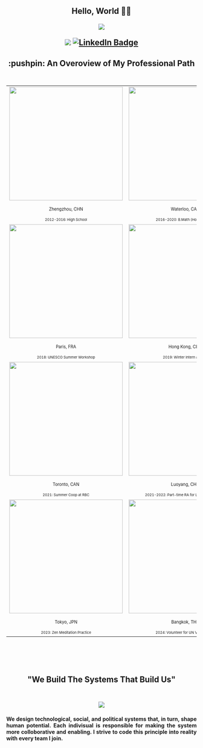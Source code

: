 <h2 align="center"> Hello, World 👋🏼
<p align="center">
  <img src="https://media1.giphy.com/media/v1.Y2lkPTc5MGI3NjExaWR3MmFqaWdzbWF4bXYwbzUzazN3MWk5ODI5ejdwZjNxdHA1aDM0NSZlcD12MV9pbnRlcm5hbF9naWZfYnlfaWQmY3Q9Zw/3ohhwgrL4KKPIZoTQY/giphy.gif">

![](https://komarev.com/ghpvc/?username=Weihua-Zhao97&color=green)
<a href="https://www.linkedin.com/in/wz97/">
  <img src="https://img.shields.io/badge/LinkedIn-blue?style=flat-square&logo=linkedin&logoColor=white" alt="LinkedIn Badge"/>
</a>

<h2 align="center"> :pushpin: An Overoview of My Professional Path
<br/>
<br/>

<p align="center">  

<table>
  
<tr>
      <td ><center><img src="/Zhengzhou.png" width="300" /><p><sub><sup>Zhengzhou, CHN</sup></sub></p><sub><sup><sup>2012-2016: High School</sup></sup></sub></center></td>
      <td ><center><img src="/Waterloo.png" width="300" /><p><sub><sup>Waterloo, CAN</sup></sub></p><sub><sup><sup>2016-2020: B.Math (Hons) Degree</sup></sup></sub></center></td>
      <td ><center><img src="/Beijing.png" width="300" /><p><sub><sup>Beijing, CHN</sup></sub></p><sub><sup><sup>2017: Fall Intern at Tianhong Asset Management</sup></sup></sub></center></td>
     </tr>

<tr>
      <td ><center><img src="/Paris.png" width="300" /><p><sub><sup>Paris, FRA</sup></sub></p><sub><sup><sup>2018: UNESCO Summer Workshop</sup></sup></sub></center></td>
      <td ><center><img src="/Hong Kong.png" width="300" /><p><sub><sup>Hong Kong, CHN</sup></sub></p><sub><sup><sup>2019: Winter Intern at PwC</sup></sup></sub></center></td>
      <td ><center><img src="/Waterloo.png" width="300" /><p><sub><sup>Waterloo, CAN</sup></sub></p><sub><sup><sup>2020-2021: Master's Study</sup></sup></sub></center></td>
     </tr>

<tr>
      <td ><center><img src="/Toronto.png" width="300" /><p><sub><sup>Toronto, CAN</sup></sub></p><sub><sup><sup>2021: Summer Coop at RBC</sup></sup></sub></center></td>
      <td ><center><img src="/Luoyang.png" width="300" /><p><sub><sup>Luoyang, CHN</sup></sub></p><sub><sup><sup>2021-2022: Part-time RA for Local Government</sup></sup></sub></center></td>
      <td ><center><img src="/Waterloo.png" width="300" /><p><sub><sup>Waterloo, CAN</sup></sub></p><sub><sup><sup>2022-2024: MQF Degree Completed</sup></sup></sub></center></td>
     </tr>

<tr>
      <td ><center><img src="/Tokyo.png" width="300" /><p><sub><sup>Tokyo, JPN</sup></sub></p><sub><sup><sup>2023: Zen Meditation Practice</sup></sup></sub></center></td>
      <td ><center><img src="/Bangkok.png" width="300" /><p><sub><sup>Bangkok, THA</sup></sub></p><sub><sup><sup>2024: Volunteer for UN Vesak Event</sup></sup></sub></center></td>
      <td ><center><img src="/High-tech Zone.png" width="300" /><p><sub><sup>Luoyang, CHN</sup></sub></p><sub><sup><sup>2024-2025: Freelance Consultant for Startups</sup></sup></sub></center></td>
     </tr>
  
</table>
</p>

<br/>
<br/>
<h2 align="center"> "We Build The Systems That Build Us"
<br/>
<br/>
<p align="center">
 <img src="https://media0.giphy.com/media/v1.Y2lkPTc5MGI3NjExbmYwM3pyZm0waG8yaTVia2ozMGtmaDJyczdjbW1zM3B4OW14dXluMSZlcD12MV9pbnRlcm5hbF9naWZfYnlfaWQmY3Q9Zw/U29zwBYWViOC7QBlJy/giphy.gif">
<h4 align="justify"> We design technological, social, and political systems that, in turn, shape human potential. Each indivisual is responsible for making the system more colloborative and enabling. I strive to code this principle into reality with every team I join.
</p>
